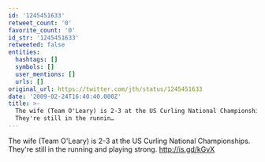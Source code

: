 ```yaml
---
id: '1245451633'
retweet_count: '0'
favorite_count: '0'
id_str: '1245451633'
retweeted: false
entities:
  hashtags: []
  symbols: []
  user_mentions: []
  urls: []
original_url: https://twitter.com/jth/status/1245451633
date: '2009-02-24T16:40:40.000Z'
title: >-
  The wife (Team O'Leary) is 2-3 at the US Curling National Championships.
  They're still in the runnin…
---
```


The wife (Team O'Leary) is 2-3 at the US Curling National Championships. They're still in the running and playing strong.  http://is.gd/kGvX